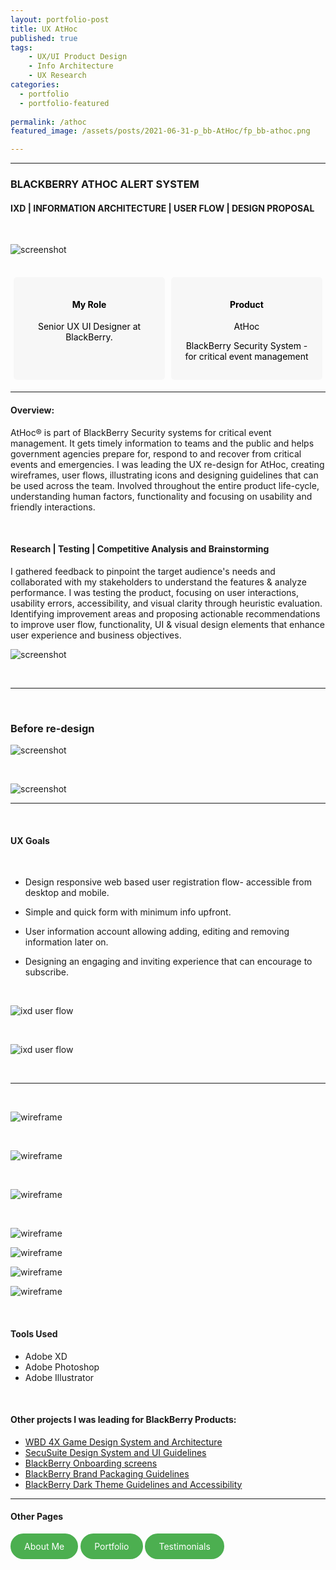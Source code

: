 ```yaml
---
layout: portfolio-post
title: UX AtHoc 
published: true
tags: 
    - UX/UI Product Design
    - Info Architecture
    - UX Research
categories:
  - portfolio
  - portfolio-featured
    
permalink: /athoc
featured_image: /assets/posts/2021-06-31-p_bb-AtHoc/fp_bb-athoc.png

---
```

<style>
  .flex-container {
    display: flex;              /* Enables flexbox */
    justify-content: space-between; /* Positions items on opposite ends */
    align-items: stretch;       /* Stretches items to fill the container */
  }
  .flex-box {
    width: 50%;                 /* Sets width for each box */
    background-color: #f7f7f7;
    border: 0px solid black;
    padding: 15px;
    margin: 5px;
    border-radius: 5px;
    color: black;
    text-align: center; 
  }
</style>

_________________________________

### BLACKBERRY ATHOC ALERT SYSTEM


#### IXD | INFORMATION ARCHITECTURE | USER FLOW | DESIGN PROPOSAL 

<br>

![screenshot](assets/posts/2021-06-31-p_bb-AtHoc/bb-athoc-web1.png "screenshot")

<br>


<div class= "flex-container">
  <div class="flex-box" markdown="1">

#### My Role

 Senior UX UI Designer at BlackBerry. 
   


  </div>

   <div class="flex-box" markdown="1">
   
#### Product

   AtHoc 
   
   BlackBerry Security System - for critical event management
   
   

  </div>
</div>

_______________________________________________


<div class="row">
  <div class="col-sm-6" markdown="1">

#### Overview:


 
 AtHoc® is part of BlackBerry Security systems for critical event management. It gets timely information to teams and the public and helps government agencies prepare for, respond to and recover from critical events and emergencies. I was leading the UX re-design for AtHoc, creating wireframes, user flows, illustrating icons and designing guidelines that can be used across the team. Involved throughout the entire product life-cycle, understanding human factors, functionality and focusing on usability and friendly interactions. 

 
 
<br>

  </div>
  <div class="col-sm-6" markdown="1">

#### Research | Testing | Competitive Analysis and Brainstorming

  I gathered feedback to pinpoint the target audience's needs and collaborated with my stakeholders to understand the features & analyze performance. I was testing the product, focusing on user interactions, usability errors, accessibility, and visual clarity through heuristic evaluation. Identifying improvement areas and proposing actionable recommendations to improve user flow, functionality, UI & visual design elements that enhance user experience and business objectives.

  </div>
</div>


![screenshot](assets/posts/2021-06-31-p_bb-AtHoc/BLackBerryAtHoc.webp "screenshot")


<br>

_________________________

<br>

### Before re-design


![screenshot](assets/posts/2021-06-31-p_bb-AtHoc/athoc1A.png "screenshot")

<br>

![screenshot](assets/posts/2021-06-31-p_bb-AtHoc/athoc1B.png "screenshot")

__________________________

<br>

#### UX Goals

<br>

-  Design responsive web based user registration flow- accessible from desktop and mobile. 

-  Simple and quick form with minimum info upfront. 

-  User information account allowing adding, editing and removing information later on. 

-  Designing an engaging and inviting experience that can encourage to subscribe.


<br>


![ixd user flow](assets/posts/2021-06-31-p_bb-AtHoc/athoc2.png "ixd user flow")


<br>



![ixd user flow](assets/posts/2021-06-31-p_bb-AtHoc/fp_bb-athoc.png "ixd user flow")

<br>


__________________________

<br>

![wireframe](assets/posts/2021-06-31-p_bb-AtHoc/athoc5A.png "wireframe")


<br>



![wireframe](assets/posts/2021-06-31-p_bb-AtHoc/athoc5B.png "wireframe")

<br>


![wireframe](assets/posts/2021-06-31-p_bb-AtHoc/athoc5C.png "wireframe")

<br>

![wireframe](assets/posts/2021-06-31-p_bb-AtHoc/athoc5D.png "wireframe")

![wireframe](assets/posts/2021-06-31-p_bb-AtHoc/athoc5E.png "wireframe")

![wireframe](assets/posts/2021-06-31-p_bb-AtHoc/athoc5F.png "wireframe")

![wireframe](assets/posts/2021-06-31-p_bb-AtHoc/athoc5G.png "wireframe")



<br>


#### Tools Used 

-  Adobe XD 
-  Adobe Photoshop
-  Adobe Illustrator 


<br>

#### Other projects I was leading for BlackBerry Products:

- [WBD 4X Game Design System and Architecture](/wbd-4xhud)
- [SecuSuite Design System and UI Guidelines](/design-guidelines)
- [BlackBerry Onboarding screens](/empty-data)
- [BlackBerry Brand Packaging Guidelines](/bb-brand) 
- [BlackBerry Dark Theme Guidelines and Accessibility](/colour-accessibility) 

_________________________________________________

#### Other Pages

<html lang="en">
<head>
    <meta charset="UTF-8">
    <meta name="viewport" content="width=device-width, initial-scale=1.0">
    <title>Styled Link</title>
    <style>
        .oval-link {
            display: inline-block;
            padding: 10px 20px;
            background-color: #4CAF50; /* Background color */
            color: white; /* Text color */
            border: 2px solid #4CAF50; /* Border color */
            border-radius: 30px; /* Rounded corners */
            text-decoration: none; /* Remove underline */
             }
  .oval-link:hover {
            background-color: white; /* Hover background color */
            color: #4CAF50; /* Hover text color */
        }
    </style>
</head>
<body>
    <a href="https://curlydesigner.com/about" class="oval-link">About Me</a>
</body>
</html>

<html lang="en">
<head>
    <meta charset="UTF-8">
    <meta name="viewport" content="width=device-width, initial-scale=1.0">
    <title>Styled Link</title>
    <style>
        .oval-link {
            display: inline-block;
            padding: 10px 20px;
            background-color: #4CAF50; /* Background color */
            color: white; /* Text color */
            border: 2px solid #4CAF50; /* Border color */
            border-radius: 30px; /* Rounded corners */
            text-decoration: none; /* Remove underline */
             }
  .oval-link:hover {
            background-color: white; /* Hover background color */
            color: #4CAF50; /* Hover text color */
        }
    </style>
</head>
<body>
    <a href="https://curlydesigner.com/category/portfolio" class="oval-link">Portfolio</a>
</body>
</html>

<html lang="en">
<head>
    <meta charset="UTF-8">
    <meta name="viewport" content="width=device-width, initial-scale=1.0">
    <title>Styled Link</title>
    <style>
        .oval-link {
            display: inline-block;
            padding: 10px 20px;
            background-color: #4CAF50; /* Background color */
            color: white; /* Text color */
            border: 2px solid #4CAF50; /* Border color */
            border-radius: 30px; /* Rounded corners */
            text-decoration: none; /* Remove underline */
             }
  .oval-link:hover {
            background-color: white; /* Hover background color */
            color: #4CAF50; /* Hover text color */
        }
    </style>
</head>
<body>
    <a href="https://curlydesigner.com/#testimonials" class="oval-link">Testimonials</a>
</body>
</html>

